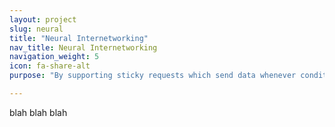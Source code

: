 ```yaml
---
layout: project
slug: neural
title: "Neural Internetworking"
nav_title: Neural Internetworking
navigation_weight: 5
icon: fa-share-alt
purpose: "By supporting sticky requests which send data whenever conditions are matched, we enable neural-like behavior across all applications."

---
```

blah blah blah
